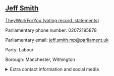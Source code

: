 ## <a href="https://members.parliament.uk/member/4456/contact">Jeff Smith</a>

<a href="https://www.theyworkforyou.com/mp/25366/jeff_smith/manchester%2C_withington">TheyWorkForYou (voting record, statements)</a> 

Parliamentary phone number: 02072195878 

Parliamentary email: jeff.smith.mp@parliament.uk 

Party: Labour 

Borough: Manchester, Withington 

<details><summary>Extra contact information and social media</summary> 
<li>Website: https://jeffsmithmp.com/</li>
<li>Twitter: https://twitter.com/jeffsmithetc</li>
<li>Constituency office phone number: 01614450678</li>
<li>Constituency office email:</li>
<li>Facebook:</li>
<li>Instagram:</li>
<li>Youtube:</li>
<li>Linkedin:</li>
<li>Government department phone number:</li>
<li>Government department email:</li>
<li>Threads:</li>
<li>Party office phone number:</li>
<li>Party office email:</li>
<li>Tiktok:</li>
</details>